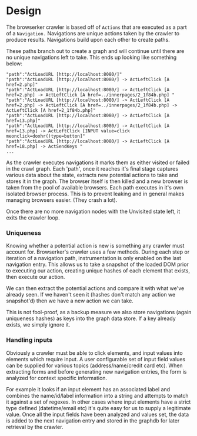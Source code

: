 # Design

The browserker crawler is based off of `Actions` that are executed as a part of a `Navigation.` Navigations are unique actions taken by the crawler to produce results. Navigations build upon each other to create paths.

These paths branch out to create a graph and will continue until there are no unique navigations left to take. This ends up looking like something below:

```
"path":"ActLoadURL [http://localhost:8080/]"
"path":"ActLoadURL [http://localhost:8080/] -> ActLeftClick [A href=2.php]"
"path":"ActLoadURL [http://localhost:8080/] -> ActLeftClick [A href=2.php] -> ActLeftClick [A href=../innerpages/2_1f84b.php] "
"path":"ActLoadURL [http://localhost:8080/] -> ActLeftClick [A href=2.php] -> ActLeftClick [A href=../innerpages/2_1f84b.php] -> ActLeftClick [A href=2_1f84b.php]"
"path":"ActLoadURL [http://localhost:8080/] -> ActLeftClick [A href=13.php]"
"path":"ActLoadURL [http://localhost:8080/] -> ActLeftClick [A href=13.php] -> ActLeftClick [INPUT value=click meonclick=doxhr()type=button]"
"path":"ActLoadURL [http://localhost:8080/] -> ActLeftClick [A href=18.php] -> ActSendKeys "
...
```

As the crawler executes navigations it marks them as either visited or failed in the crawl graph. Each 'path', once it reaches it's final stage captures various data about the state, extracts new potential actions to take and stores it in the graph. The browser itself is then killed and a new browser is taken from the pool of available browsers. Each path executes in it's own isolated browser process. This is to prevent leaking and in general makes managing browsers easier. (They crash a lot).

Once there are no more navigation nodes with the Unvisited state left, it exits the crawler loop.

### Uniqueness

Knowing whether a potential action is new is something any crawler must account for. Browserker's crawler uses a few methods. During each step or iteration of a navigation path, instrumentation is only enabled on the last navigation entry. This allows us to take a snapshot of the loaded DOM prior to executing our action, creating unique hashes of each element that exists, then execute our action.

We can then extract the potential actions and compare it with what we've already seen. If we haven't seen it (hashes don't match any action we snapshot'd) then we have a new action we can take.

This is not fool-proof, as a backup measure we also store navigations (again uniqueness hashes) as keys into the graph data store. If a key already exists, we simply ignore it.

### Handling inputs

Obviously a crawler must be able to click elements, and input values into elements which require input. A user configurable set of input field values can be supplied for various topics (address/name/credit card etc). When extracting forms and before generating new navigation entries, the form is analyzed for context specific information.

For example it looks if an input element has an associated label and combines the name/id/label information into a string and attempts to match it against a set of regexes. In other cases where input elements have a strict type defined (datetime/email etc) it's quite easy for us to supply a legitimate value. Once all the input fields have been analyzed and values set, the data is added to the next navigation entry and stored in the graphdb for later retrieval by the crawler.
